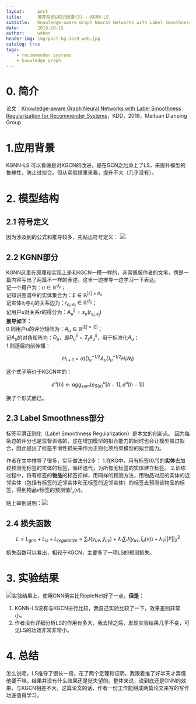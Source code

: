 ```yaml
---
layout:     post
title:      推荐系统&知识图谱(5)---KGNN-LS
subtitle:   Knowledge-aware Graph Neural Networks with Label Smoothness Regularization for Recommender Systems
date:       2019-10-15
author:     weber
header-img: img/post-bg-ios9-web.jpg
catalog: true
tags:
    - recommender systems
    - knowledge graph
---
```

# 0. 简介

论文：[Knowledge-aware Graph Neural Networks with Label Smoothness Regularization for Recommender Systems](https://arxiv.org/abs/1905.04413)，KDD，2019，Meituan Dianping Group

 # 1.应用背景

KGNN-LS 可以看做是对KGCN的改进，是在GCN之后添上了LS，来提升模型的鲁棒性，防止过拟合。但从实验结果来看，提升不大（几乎没有）。
# 2. 模型结构
## 2.1 符号定义
因为涉及到的公式和推导较多，先贴出符号定义：
![](https://tva1.sinaimg.cn/large/00831rSTly1gcvto9dy8cj30ih0h3tc1.jpg)
## 2.2 KGNN部分
KGNN这里在原理和实现上是和KGCN一模一样的，非常佩服作者的文笔，愣是一篇内容写出了两篇不一样的表述。这里一边推导一边学习一下表达。  
记一个用户为：$u \in \mathbb{R}^{d_o}$；  
记知识图谱中的实体集合为：$E \in \mathbb{R}^{| \xi| \times d_o}$  
记实体$e_i$与$e_j$的关系边为：$r_{e_i,e_j} \in \mathbb{R}^{d_0}$；    
记用户$u$对关系$r$的得分为：$A^{ij}_u=s_u(r_{e_i,e_j})$  
**推导如下：**  
0.则用户$u$的评分矩阵为：$A_u \in  \mathbb{R}^{| \xi| \times | \xi| }$；  
记$A_u$的对角矩阵为：$D_u$，即$D_u^{ii}=\Sigma _j A_u^{ij}$，用于标准化$A_u$；  
1.则逐层向前传播：

$$H_{l+1}=\sigma(D_u^{-1/2}A_uD_u^{-1/2}H_lW_l)$$

这个式子等价于KGCN中的：

$$e^u[h] \leftarrow agg_{sum}(e^u_{S(e)}[h-1],e^u[h-1])$$

换了个形式而已。

## 2.3 Label Smoothness部分
标签平滑正则化（Label Smoothness Regularization）是本文的创新点。
因为每条边的评分也是监督训练的，这在增加模型的拟合能力的同时也会让模型易过拟合，因此提出了标签平滑性损失来作为正则化项约束模型的拟合能力。

作者在文中推导了很多，实际做法分2步：
1.在KG中，用有标签(0/1)的**实体**去加权预测无标签的实体的标签，循环迭代，为所有无标签的实体建立标签。
2.训练过程中，将有标签的**物品**的标签扣掉，用同样的预测方法，用物品对应的实体的近邻实体（包括有标签的近邻实体和无标签的近邻实体）的标签去预测该物品的标签，得到物品$v$标签的预测值$\hat{l}_u(v)$。

贴上举例说明：![](https://tva1.sinaimg.cn/large/00831rSTly1gcvto9uij6j30t40p3763.jpg)

## 2.4 损失函数
$$L=L_{gnn}+L_{ls}+L_{regularize}=\sum J(y_{uv}, \hat{y}_{uv})+\lambda_1 \sum J(y_{uv}, \hat{l}_{u}(v))+\lambda_2 ||F||^2_2$$

损失函数可以看出，相较于KGCN，主要多了一项LS的预测损失。
# 3. 实验结果
![](https://tva1.sinaimg.cn/large/00831rSTly1gcvtoaefitj30hn08pjsn.jpg)实验结果上，使用GNN确实比RippleNet好了一点，**但是：**  
1. KGNN-LS没有与KGCN进行比较，我自己实验比较了一下，效果差别非常小。
2. 作者没有详细分析LS的作用有多大，我去掉之后，发现实验结果几乎不变，可见LS的功效非常非常小。
# 4. 总结
怎么说呢，LS推导了很长一段，花了两个定理和证明。我跟着推了好半天才弄懂他要干嘛。结果并没有什么效果还是挺失望的。整体来说，说到底还是GNN的效果，与KGCN相差不大。这篇论文的话，作者一份工作能掰成两篇论文来写的写作功底值得学习。
